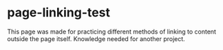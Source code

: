 # page-linking-test
This page was made for practicing different methods of linking to content outside the page itself. Knowledge needed for another project.
